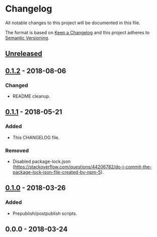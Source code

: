 # Changelog
All notable changes to this project will be documented in this file.

The format is based on [Keep a Changelog](http://keepachangelog.com/en/1.0.0/)
and this project adheres to [Semantic Versioning](http://semver.org/spec/v2.0.0.html).


## [Unreleased]


## [0.1.2] - 2018-08-06
### Changed
- README cleanup.


## [0.1.1] - 2018-05-21
### Added
- This CHANGELOG file.

### Removed
- Disabled package-lock.json (https://stackoverflow.com/questions/44206782/do-i-commit-the-package-lock-json-file-created-by-npm-5).


## [0.1.0] - 2018-03-26
### Added
- Prepublish/postpublish scripts.


## 0.0.0 - 2018-03-24


[Unreleased]: https://github.com/Sphinxxxx/gulp-rollup-boilerplate/compare/v0.1.2...HEAD
[0.1.2]: https://github.com/Sphinxxxx/gulp-rollup-boilerplate/compare/v0.1.1...v0.1.2
[0.1.1]: https://github.com/Sphinxxxx/gulp-rollup-boilerplate/compare/v0.1.0...v0.1.1
[0.1.0]: https://github.com/Sphinxxxx/gulp-rollup-boilerplate/compare/v0.0.0...v0.1.0
